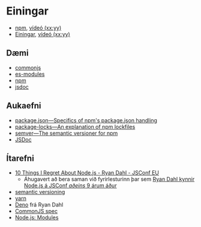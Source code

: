 
# Einingar

* [npm](1.npm.md), [vídeó (xx:yy)](https://youtu.be/)
* [Einingar](2.modules.md), [vídeó (xx:yy)](https://youtu.be/)

## Dæmi

* [commonjs](daemi/01.commonjs)
* [es-modules](daemi/02.es-modules)
* [npm](daemi/03.npm)
* [jsdoc](daemi/04.jsdoc)

## Aukaefni

* [package.json—Specifics of npm's package.json handling](https://docs.npmjs.com/cli/v6/configuring-npm/package-json)
* [package-locks—An explanation of npm lockfiles](https://docs.npmjs.com/cli/v6/configuring-npm/package-locks)
* [semver—The semantic versioner for npm](https://docs.npmjs.com/cli/v6/using-npm/semver)
* [JSDoc](http://usejsdoc.org/)

## Ítarefni

* [10 Things I Regret About Node.js - Ryan Dahl - JSConf EU](https://www.youtube.com/watch?v=M3BM9TB-8yA&feature=emb_title)
  * Áhugavert að bera saman við fyrirlesturinn þar sem [Ryan Dahl kynnir Node.js á JSConf _aðeins_ 9 árum áður](http://www.youtube.com/watch?v=ztspvPYybIY)
* [semantic versioning](https://semver.org/)
* [yarn](https://yarnpkg.com/)
* [Deno](https://deno.land/) frá Ryan Dahl
* [CommonJS spec](http://www.commonjs.org/specs/modules/1.0/)
* [Node.js: Modules](https://nodejs.org/api/modules.html)
